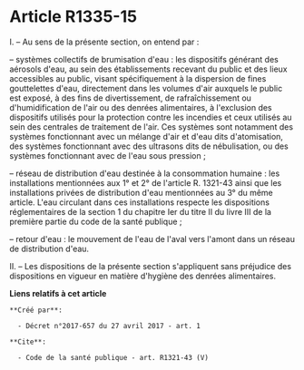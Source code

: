# Article R1335-15

I. – Au sens de la présente section, on entend par :

– systèmes collectifs de brumisation d'eau : les dispositifs générant des aérosols d'eau, au sein des établissements recevant
du public et des lieux accessibles au public, visant spécifiquement à la dispersion de fines gouttelettes d'eau, directement
dans les volumes d'air auxquels le public est exposé, à des fins de divertissement, de rafraîchissement ou d'humidification
de l'air ou des denrées alimentaires, à l'exclusion des dispositifs utilisés pour la protection contre les incendies et ceux
utilisés au sein des centrales de traitement de l'air. Ces systèmes sont notamment des systèmes fonctionnant avec un mélange
d'air et d'eau dits d'atomisation, des systèmes fonctionnant avec des ultrasons dits de nébulisation, ou des systèmes
fonctionnant avec de l'eau sous pression ;

– réseau de distribution d'eau destinée à la consommation humaine : les installations mentionnées aux 1° et 2° de l'article
R. 1321-43 ainsi que les installations privées de distribution d'eau mentionnées au 3° du même article. L'eau circulant dans
ces installations respecte les dispositions réglementaires de la section 1 du chapitre Ier du titre II du livre III de la
première partie du code de la santé publique ;

– retour d'eau : le mouvement de l'eau de l'aval vers l'amont dans un réseau de distribution d'eau.

II. – Les dispositions de la présente section s'appliquent sans préjudice des dispositions en vigueur en matière d'hygiène
des denrées alimentaires.

**Liens relatifs à cet article**

	**Créé par**:

	  - Décret n°2017-657 du 27 avril 2017 - art. 1

	**Cite**:

	  - Code de la santé publique - art. R1321-43 (V)
